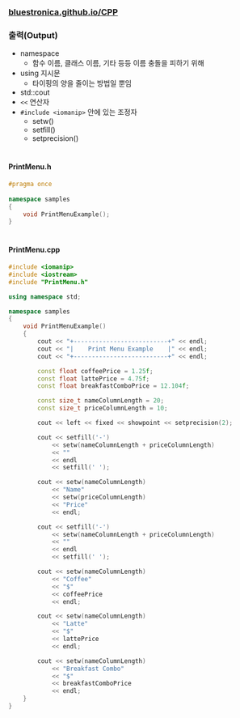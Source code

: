 ### [bluestronica.github.io/CPP](https://bluestronica.github.io/CPP)

### 출력(Output)
- namespace
    - 함수 이름, 클래스 이름, 기타 등등 이름 충돌을 피하기 위해
- using 지시문
    - 타이핑의 양을 줄이는 방법일 뿐임
- std::cout
- `<<` 연산자
- `#include <iomanip>` 안에 있는 조정자
    - setw()
    - setfill()
    - setprecision() 
#
#### PrintMenu.h
```C++
#pragma once 
 
namespace samples 
{ 
	void PrintMenuExample(); 
} 
``` 
# 
#### PrintMenu.cpp 
```C++
#include <iomanip>
#include <iostream>
#include "PrintMenu.h"

using namespace std;

namespace samples
{
	void PrintMenuExample()
	{
		cout << "+--------------------------+" << endl;
		cout << "|    Print Menu Example    |" << endl;
		cout << "+--------------------------+" << endl;

		const float coffeePrice = 1.25f;
		const float lattePrice = 4.75f;
		const float breakfastComboPrice = 12.104f;

		const size_t nameColumnLength = 20;
		const size_t priceColumnLength = 10;

		cout << left << fixed << showpoint << setprecision(2);

		cout << setfill('-')
			<< setw(nameColumnLength + priceColumnLength)
			<< ""
			<< endl 
			<< setfill(' ');

		cout << setw(nameColumnLength)
			<< "Name"
			<< setw(priceColumnLength) 
			<< "Price" 
			<< endl;

		cout << setfill('-')
			<< setw(nameColumnLength + priceColumnLength)
			<< ""
			<< endl
			<< setfill(' ');

		cout << setw(nameColumnLength)
			<< "Coffee"
			<< "$"
			<< coffeePrice
			<< endl;

		cout << setw(nameColumnLength)
			<< "Latte"
			<< "$"
			<< lattePrice
			<< endl;

		cout << setw(nameColumnLength)
			<< "Breakfast Combo"
			<< "$"
			<< breakfastComboPrice
			<< endl;
	}
}
```